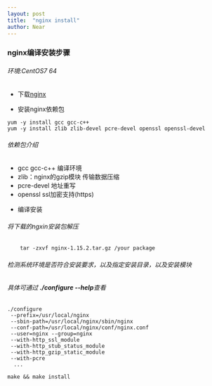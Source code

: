 ```yaml
---
layout: post
title:  "nginx install"
author: Near
---
```



### nginx编译安装步骤
 
###### 环境:CentOS7 64
 
- 下载[nginx](http://nginx.org/download/nginx-1.15.2.tar.gz)
 
- 安装nginx依赖包
 ```
 yum -y install gcc gcc-c++ 
 yum -y install zlib zlib-devel pcre-devel openssl openssl-devel 
 ```
###### 依赖包介绍
 + gcc gcc-c++ 编译环境
 + zlib：nginx的gzip模块 传输数据压缩
 + pcre-devel 地址重写
 + openssl ssl加密支持(https)
 
- 编译安装

###### 将下载的ngxin安装包解压
```
    tar -zxvf nginx-1.15.2.tar.gz /your package

```
###### 检测系统环境是否符合安装要求，以及指定安装目录，以及安装模块 
###### 具体可通过 **./configure --help**查看
 
    

```
./configure 
 --prefix=/usr/local/nginx 
 --sbin-path=/usr/local/nginx/sbin/nginx 
 --conf-path=/usr/local/nginx/conf/nginx.conf 
 --user=nginx --group=nginx
 --with-http_ssl_module 
 --with-http_stub_status_module
 --with-http_gzip_static_module
 --with-pcre
  ...
```
```
make && make install
```







 
 
 
 

